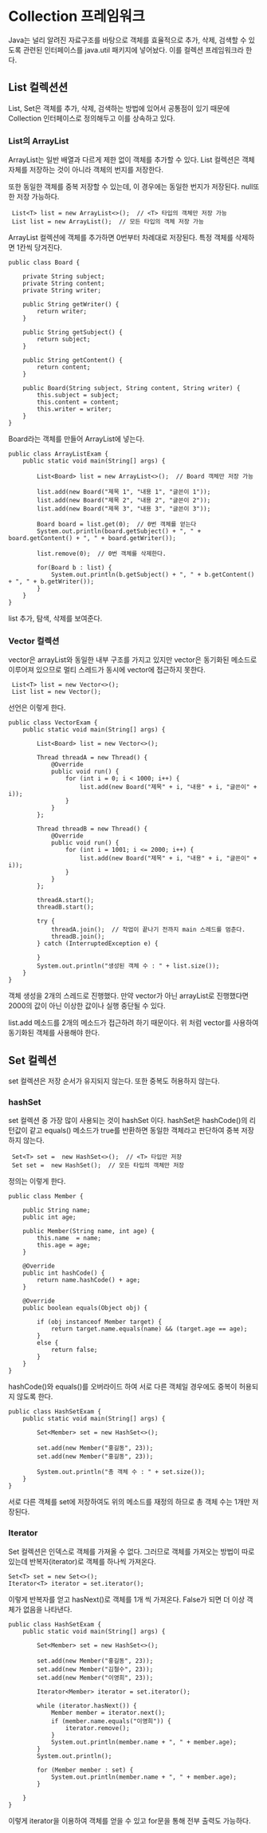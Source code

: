 # Collection 프레임워크

Java는 널리 알려진 자료구조를 바탕으로 객체를 효율적으로 추가, 삭제, 검색할 수 있도록 관련된 인터페이스를 java.util 패키지에 넣어놨다.
이를 컬렉션 프레임워크라 한다.

## List 컬렉션션

List, Set은 객체를 추가, 삭제, 검색하는 방법에 있어서 공통점이 있기 때문에 Collection 인터페이스로 정의해두고 이를 상속하고 있다.

### List의 ArrayList

ArrayList는 일반 배열과 다르게 제한 없이 객체를 추가할 수 있다. List 컬렉션은 객체 자체를 저장하는 것이 아니라 객체의 번지를 저장한다.

또한 동일한 객체를 중복 저장할 수 있는데, 이 경우에는 동일한 번지가 저장된다. null또한 저장 가능하다.
```
 List<T> list = new ArrayList<>();  // <T> 타입의 객체만 저장 가능
 List list = new ArrayList();  // 모든 타입의 객체 저장 가능
```
ArrayList 컬렉션에 객체를 추가하면 0번부터 차례대로 저장된다. 특정 객체를 삭제하면 1칸씩 당겨진다.

```
public class Board {

    private String subject;
    private String content;
    private String writer;

    public String getWriter() {
        return writer;
    }

    public String getSubject() {
        return subject;
    }

    public String getContent() {
        return content;
    }

    public Board(String subject, String content, String writer) {
        this.subject = subject;
        this.content = content;
        this.writer = writer;
    }
}
```
Board라는 객체를 만들어 ArrayList에 넣는다.
```
public class ArrayListExam {
    public static void main(String[] args) {

        List<Board> list = new ArrayList<>();  // Board 객체만 저장 가능

        list.add(new Board("제목 1", "내용 1", "글쓴이 1"));
        list.add(new Board("제목 2", "내용 2", "글쓴이 2"));
        list.add(new Board("제목 3", "내용 3", "글쓴이 3"));

        Board board = list.get(0);  // 0번 객체를 얻는다
        System.out.println(board.getSubject() + ", " + board.getContent() + ", " + board.getWriter());

        list.remove(0);  // 0번 객체를 삭제한다.

        for(Board b : list) {
            System.out.println(b.getSubject() + ", " + b.getContent() + ", " + b.getWriter());
        }
    }
}
```
list 추가, 탐색, 삭제를 보여준다.

### Vector 컬렉션

vector은 arrayList와 동일한 내부 구조를 가지고 있지만 vector은 동기화된 메소드로 이루어져 있으므로 멀티 스레드가 동시에 vector에 접근하지 못한다.
```
 List<T> list = new Vector<>();
 List list = new Vector();
```
선언은 이렇게 한다.

```
public class VectorExam {
    public static void main(String[] args) {

        List<Board> list = new Vector<>();

        Thread threadA = new Thread() {
            @Override
            public void run() {
                for (int i = 0; i < 1000; i++) {
                    list.add(new Board("제목" + i, "내용" + i, "글쓴이" + i));
                }
            }
        };

        Thread threadB = new Thread() {
            @Override
            public void run() {
                for (int i = 1001; i <= 2000; i++) {
                    list.add(new Board("제목" + i, "내용" + i, "글쓴이" + i));
                }
            }
        };

        threadA.start();
        threadB.start();

        try {
            threadA.join();  // 작업이 끝나기 전까지 main 스레드를 멈춘다.
            threadB.join();
        } catch (InterruptedException e) {

        }
        System.out.println("생성된 객체 수 : " + list.size());
    }
}
```
객체 생성을 2개의 스레드로 진행했다. 만약 vector가 아닌 arrayList로 진행했다면 2000의 값이 아닌 이상한 값이나 실행 중단될 수 있다.

list.add 메소드를 2개의 메소드가 접근하려 하기 때문이다. 위 처럼 vector를 사용하여 동기화된 객체를 사용해야 한다.

## Set 컬렉션

set 컬렉션은 저장 순서가 유지되지 않는다. 또한 중복도 허용하지 않는다.

### hashSet
set 컬렉션 중 가장 많이 사용되는 것이 hashSet 이다. hashSet은 hashCode()의 리턴값이 같고 equals() 메소드가 true를 반환하면 동일한 객체라고
판단하여 중복 저장하지 않는다.

```
 Set<T> set =  new HashSet<>();  // <T> 타입만 저장
 Set set =  new HashSet();  // 모든 타입의 객체만 저장
```
정의는 이렇게 한다.

```
public class Member {

    public String name;
    public int age;

    public Member(String name, int age) {
        this.name  = name;
        this.age = age;
    }

    @Override
    public int hashCode() {  
        return name.hashCode() + age;
    }

    @Override
    public boolean equals(Object obj) {

        if (obj instanceof Member target) {
            return target.name.equals(name) && (target.age == age);
        }
        else {
            return false;
        }
    }
}
```
hashCode()와 equals()를 오버라이드 하여 서로 다른 객체일 경우에도 중복이 허용되지 않도록 한다.

```
public class HashSetExam {
    public static void main(String[] args) {

        Set<Member> set = new HashSet<>();

        set.add(new Member("홍길동", 23));
        set.add(new Member("홍길동", 23));

        System.out.println("총 객체 수 : " + set.size());
    }
}
```
서로 다른 객체를 set에 저장하여도 위의 메소드를 재정의 하므로 총 객체 수는 1개만 저장된다.

### Iterator
Set 컬렉션은 인덱스로 객체를 가져올 수 없다. 그러므로 객체를 가져오는 방법이 따로 있는데 반복자(iterator)로 객체를 하나씩 가져온다.

```
Set<T> set = new Set<>();
Iterator<T> iterator = set.iterator();
```
이렇게 반복자를 얻고 hasNext()로 객체를 1개 씩 가져온다. False가 되면 더 이상 객체가 없음을 나타낸다.

```
public class HashSetExam {
    public static void main(String[] args) {

        Set<Member> set = new HashSet<>();

        set.add(new Member("홍길동", 23));
        set.add(new Member("김철수", 23));
        set.add(new Member("이영희", 23));

        Iterator<Member> iterator = set.iterator();

        while (iterator.hasNext()) {
            Member member = iterator.next();
            if (member.name.equals("이영희")) {
                iterator.remove();
            }
            System.out.println(member.name + ", " + member.age);
        }
        System.out.println();

        for (Member member : set) {
            System.out.println(member.name + ", " + member.age);
        }

    }
}
```
이렇게 iterator을 이용하여 객체를 얻을 수 있고 for문을 통해 전부 출력도 가능하다.
